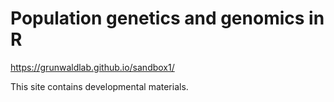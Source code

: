 # Population genetics and genomics in R


https://grunwaldlab.github.io/sandbox1/



This site contains developmental materials.


